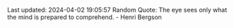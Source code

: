 Last updated: 2024-04-02 19:05:57
Random Quote: The eye sees only what the mind is prepared to comprehend. - Henri Bergson